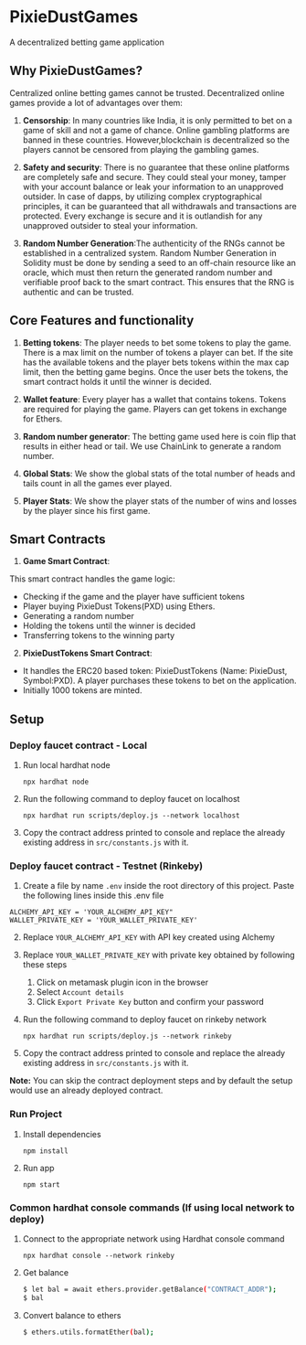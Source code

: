 # PixieDustGames

A decentralized betting game application

## Why PixieDustGames?
Centralized online betting games cannot be trusted. Decentralized online games provide a lot of advantages over them:
1. **Censorship**: In many countries like India, it is only permitted to bet on a game of skill and not a game of chance. Online gambling platforms are banned in these countries. 
However,blockchain is decentralized so the players cannot be censored from playing the gambling games.

2. **Safety and security**: There is no guarantee that these online platforms are completely safe and secure. They could steal your money, tamper with your account balance or leak your information to an unapproved outsider. 
In case of dapps, by utilizing complex cryptographical principles, it can be guaranteed that all withdrawals and transactions are protected. Every exchange is secure and it is outlandish for any unapproved outsider to steal your information.

3. **Random Number Generation**:The authenticity of the RNGs cannot be established in a centralized system. Random Number Generation in Solidity must be done by sending a seed to an off-chain resource like an oracle, which must then return the generated random number and verifiable proof back to the smart contract. This ensures that the RNG is authentic and can be trusted.

## Core Features and functionality

1. **Betting tokens**:
The player needs to bet some tokens to play the game. There is a max limit on the number of tokens a player can bet. If the site has the available tokens and the player bets tokens within the max cap limit, then the betting game begins. Once the user bets the tokens, the smart contract holds it until the winner is decided. 

2. **Wallet feature**:
Every player has a wallet that contains tokens. Tokens are required for playing the game. Players can get tokens in exchange for Ethers.

3. **Random number generator**:
The betting game used here is coin flip that results in either head or tail. We use ChainLink to generate a random number.

4. **Global Stats**:
We show the global stats of the total number of heads and tails count in all the games ever played.

5. **Player Stats**:
We show the player stats of the number of wins and losses by the player since his first game. 


## Smart Contracts

1. **Game Smart Contract**: 

This smart contract handles the game logic:

* Checking if the game and the player have sufficient tokens
* Player buying PixieDust Tokens(PXD) using Ethers.
* Generating a random number
* Holding the tokens until the winner is decided
* Transferring tokens to the winning party

2. **PixieDustTokens Smart Contract**:

* It handles the ERC20 based token: PixieDustTokens
(Name: PixieDust, Symbol:PXD). 
A player purchases these tokens to bet on the application.
* Initially 1000 tokens are minted.



## Setup

### Deploy faucet contract - Local

1. Run local hardhat node 

    `npx hardhat node`

2. Run the following command to deploy faucet on localhost

    `npx hardhat run scripts/deploy.js --network localhost`

3. Copy the contract address printed to console and replace the already existing address in `src/constants.js` with it.


### Deploy faucet contract - Testnet (Rinkeby)

1. Create a file by name `.env` inside the root directory of this project. Paste the following lines inside this .env file

```
ALCHEMY_API_KEY = 'YOUR_ALCHEMY_API_KEY"
WALLET_PRIVATE_KEY = 'YOUR_WALLET_PRIVATE_KEY'
```

2. Replace `YOUR_ALCHEMY_API_KEY` with API key created using Alchemy

3. Replace `YOUR_WALLET_PRIVATE_KEY` with private key obtained by following these steps
    
    1. Click on metamask plugin icon in the browser
    2. Select `Account details`
    3. Click `Export Private Key` button and confirm your password

4. Run the following command to deploy faucet on rinkeby network

    `npx hardhat run scripts/deploy.js --network rinkeby`

5. Copy the contract address printed to console and replace the already existing address in `src/constants.js` with it.

**Note:** You can skip the contract deployment steps and by default the setup would use an already deployed contract.

### Run Project

1. Install dependencies

    `npm install`

2. Run app

    `npm start`

### Common hardhat console commands (If using local network to deploy)

1. Connect to the appropriate network using Hardhat console command
   
   `npx hardhat console --network rinkeby`
    
2. Get balance
    ```bash
    $ let bal = await ethers.provider.getBalance("CONTRACT_ADDR");
    $ bal
    ```
3. Convert balance to ethers
    ```bash
    $ ethers.utils.formatEther(bal);
    ```
